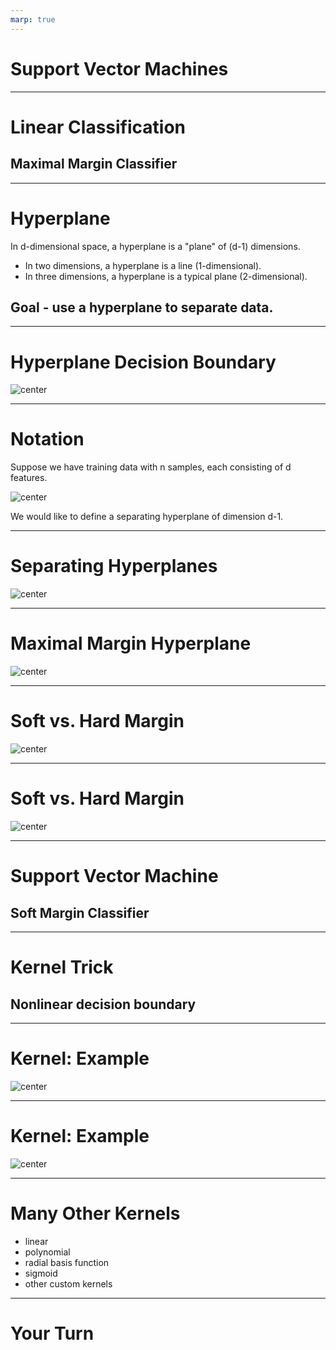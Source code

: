 ```yaml
---
marp: true
---
```


<style>
img[alt~="center"] {
  display: block;
  margin: 0 auto;
}
</style>

# Support Vector Machines
<!--
Support vector machines (SVM) can be used for both classification and regression tasks. But using SVM for classification is far more common, so in this lecture, we will focus on classification tasks. The lab also focuses mainly on classification but does include a regression example. 
-->

---

# Linear Classification 
## Maximal Margin Classifier 

<!--
A support vector machine is a generalization of a much simpler model called a maximal margin classifier. Let's first discuss the maximal margin classifier. Then we'll see how to extend this simple idea to a more robust support vector machine. 
-->

---

# Hyperplane 
In d-dimensional space, a hyperplane is a "plane" of (d-1) dimensions. 

* In two dimensions, a hyperplane is a line (1-dimensional).
* In three dimensions, a hyperplane is a typical plane (2-dimensional).

## Goal - use a hyperplane to separate data. 
<!--
A hyperplane is the analogue of a line in higher dimensions. If we are looking at d-dimensional space, then a hyperplane has dimension d-1. 

For example, if we look at the typical 2-dimensional Cartesian coordinate system, then a hyperplane is a line. 

Similarly, if we consider 3-dimensional space, then a hyperplane is a 2-dimensional plane. 

Although we cannot visualize this in higher dimensions, the analogy carries through. 

Note that "plane" in the definition refers to an affine subspace. 


-->

---

# Hyperplane Decision Boundary 

![center](res/svm01.png)

<!--
Here we have two classes of observations. Class 1 is shown in yellow, and class 2 is shown in red. They are linearly separated by the hyperplane X_{2} = m*X_{1} + b. Note that this is just the equation of a line. We can rearrange our terms into this equivalent equation: X_{2} - m*X_[1} - b = 0.

Image Details:
* [svm01.png](http://www.google.com): Copyright Google

-->

---
# Notation 
Suppose we have training data with n samples, each consisting of d features. 

![center](res/svm02.png)

We would like to define a separating hyperplane of dimension d-1. 

<!--
Here we have sample data points x_{1} = [x11, x12, ..., x1d], x_{2} = [x21, x22, ..., x2d], and so on. If a separating hyperplane exists, then it cuts our space into d distinct regions. We label the data points based on which region they reside in. 

Let's look back at two dimensions, where we can draw examples. 


Image Details:
* [svm02.png](http://www.google.com): Copyright Google
-->

---

# Separating Hyperplanes 

![center](res/svm03.png)

<!--

Here is the same example data from before, and we have drawn three different separating hyperplanes. 

Notice that any of these hyperplanes can be used to define a classifier. If X_{2} - m*X_{1} - b > 0, then we classify the point as yellow (class 1). If X_{2} - m*X_{1} - b < 0, then we classify the point as red (class 2). 

How do we choose a separating hyperplane? Which one is the "best"? 


Image Details:
* [svm03.png](http://www.google.com): Copyright Google
-->
---

# Maximal Margin Hyperplane

![center](res/svm04.png)

<!--
We compute the Euclidean distance from each data point to the separating hyperplane. The smallest such distance is called the margin. We define the maximal margin hyperplane to be the hyperplane for which the margin is the largest. In other words, we want points from both classes to be as far away from the separating hyperplane as possible.

The data points that define the margin are called the support vectors because they "support" the maximal margin hyperplane. 

Image Details:
* [svm04.png](http://www.google.com): Copyright Google
-->
---

# Soft vs. Hard Margin

![center](res/svm05.png)

<!--
Let's continue to consider the same example, but imagine we receive one additional piece of training data from class 1 (yellow). The new point is the yellow point that is furthest to the right in the graph. We can still define a separating hyperplane, but the margin is tiny. The maximal margin classifier is also known as a hard margin classifier, meaning that points must be perfectly, linearly separated. A hard margin classifier will correctly classify all the training data, but it can be somewhat limiting and not robust to the introduction of new data points. 

Image Details:
* [svm05.png](http://www.google.com): Copyright Google
-->
---

# Soft vs. Hard Margin

![center](res/svm06.png)

<!--
Sometimes it is advantageous to consider a hyperplane that does not perfectly separate all our training data. Here is an example of a soft margin classifier. We see that the yellow data point furthest to the right is incorrectly classified by our model. But we have increased our margin, which can lead to greater robustness and better performance on our test data. 

Image Details:
* [svm06.png](http://www.google.com): Copyright Google
-->
---

# Support Vector Machine
## Soft Margin Classifier 

<!--
A support vector machine is a soft margin classifier. We use the idea of the maximal margin classifier, but we allow for some data points to be incorrectly labeled. The incorrect labeling happens either because our data wasn't linearly separable to begin with, or because we want to increase our margin and reduce overfitting.
-->

---

# Kernel Trick 
## Nonlinear decision boundary

<!--
When the data are not linearly separable, the kernel trick can help us find a decision boundary. 
-->

---

# Kernel: Example

![center](res/svm07.png)

<!--
Consider these data. It is clear that we will never be able to find a decision boundary that is a straight line. We can, however, increase the dimension and define a hyperplane in a higher dimension. 

Here is the main idea:
* transform the features to a higher dimensional space, essentially allowing extra dimensions for non-linearity.

* use a linear svm in the higher dimension to create a linear decision boundary. 

* transform the linear decision boundary back to our original feature space to obtain a non-linear boundary. 

In this example, it's pretty clear that a circle would be a reasonable boundary. We may try the kernel k((X_{1},X_{2})) = (X_{1}, X_{2}, X_{1}^{2} + X_{2}^{2}). Notice that this maps everything to three-dimensional space. In three dimensions, we can find a linear decision boundary and then pull that back to a non-linear boundary in two dimensions. We get something like this (next slide).

Image Details:
* [svm07.png](http://www.google.com): Copyright Google
-->

---

# Kernel: Example 

![center](res/svm08.png)

<!--
Here is the result of using a kernel with X_{1}^{2} + X_{2}^{2} in the third dimension. 


Image Details:
* [svm07.png](http://www.google.com): Copyright Google
-->

---

# Many Other Kernels
* linear 
* polynomial 
* radial basis function
* sigmoid 
* other custom kernels

<!--
There are many other possible kernel functions. A few of the common ones are listed on this slide. When implementing svm with scikit-learn, the kernel can be treated as a hyperparameter that is tuned with your model. 

Reference: https://scikit-learn.org/stable/modules/svm.html#kernel-functions

-->

---

# Your Turn

<!--
Now let's take a look at the lab, where you will practice building support vector machines. 
-->
